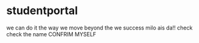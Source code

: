# studentportal
we can do it
the way we move beyond the we success milo ais da!!
check
check the name
CONFRIM MYSELF
